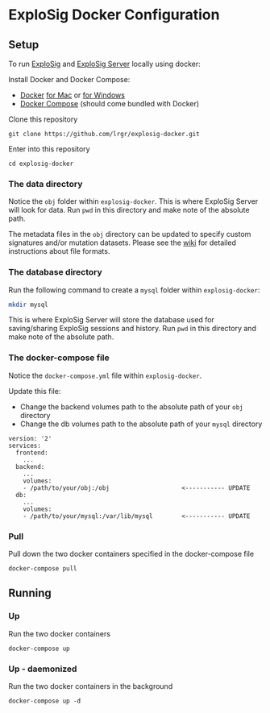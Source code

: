 # ExploSig Docker Configuration

## Setup
To run [ExploSig](https://github.com/lrgr/explosig) and [ExploSig Server](https://github.com/lrgr/explosig-server) locally using docker:

Install Docker and Docker Compose:
- [Docker](https://docs.docker.com/) [for Mac](https://docs.docker.com/docker-for-mac/install/) or [for Windows](https://docs.docker.com/docker-for-windows/install/)
- [Docker Compose](https://docs.docker.com/compose/install/) (should come bundled with Docker)

Clone this repository
```
git clone https://github.com/lrgr/explosig-docker.git
```

Enter into this repository
```
cd explosig-docker
```

### The data directory
Notice the `obj` folder within `explosig-docker`.
This is where ExploSig Server will look for data.
Run `pwd` in this directory and make note of the absolute path.

The metadata files in the `obj` directory can be updated to specify custom signatures and/or mutation datasets. Please see the [wiki](https://github.com/lrgr/explosig-docker/wiki) for detailed instructions about file formats. 

### The database directory
Run the following command to create a `mysql` folder within `explosig-docker`:

```sh
mkdir mysql
```

This is where ExploSig Server will store the database used for saving/sharing ExploSig sessions and history.
Run `pwd` in this directory and make note of the absolute path.

### The docker-compose file
Notice the `docker-compose.yml` file within `explosig-docker`.

Update this file:

- Change the backend volumes path to the absolute path of your `obj` directory
- Change the db volumes path to the absolute path of your `mysql` directory

```
version: '2'
services:
  frontend:
    ...
  backend:
    ...
    volumes:
    - /path/to/your/obj:/obj                    <----------- UPDATE
  db:
    ...
    volumes:
    - /path/to/your/mysql:/var/lib/mysql        <----------- UPDATE
```

### Pull
Pull down the two docker containers specified in the docker-compose file
```
docker-compose pull
```


## Running

### Up
Run the two docker containers
```
docker-compose up
```

### Up - daemonized
Run the two docker containers in the background
```
docker-compose up -d
```
